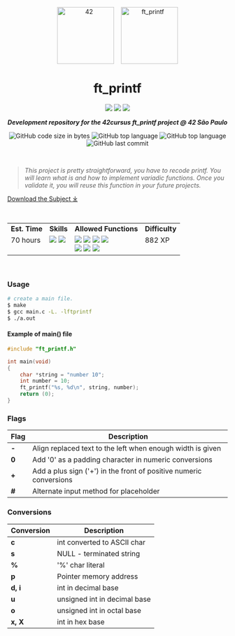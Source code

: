 <p align="center">
	<img width="130px;" src="https://game.42sp.org.br/static/assets/images/42_logo_black.svg" align="center" alt="42" />&nbsp;&nbsp;&nbsp;
	<img width="130px" src="https://game.42sp.org.br/static/assets/achievements/ft_printfm.png" align="center" alt="ft_printf" />
	<h1 align="center">ft_printf</h1>
</p>
<p align="center">
	<img src="https://img.shields.io/badge/Success-107/100_✓-gray.svg?colorA=61c265&colorB=4CAF50&style=for-the-badge">
	<img src="https://img.shields.io/badge/Linux-FCC624?style=for-the-badge&logo=linux&logoColor=black">
	<img src="https://img.shields.io/badge/mac%20os-000000?style=for-the-badge&logo=apple&logoColor=white">
</p>

<p align="center">
	<b><i>Development repository for the 42cursus ft_printf project @ 42 São Paulo</i></b><br>
</p>

<p align="center">
	<img alt="GitHub code size in bytes" src="https://img.shields.io/github/languages/code-size/iwillenshofer/ft_printf?color=blueviolet" />
	<img alt="GitHub top language" src="https://img.shields.io/github/languages/top/iwillenshofer/ft_printf?color=blue" />
	<img alt="GitHub top language" src="https://img.shields.io/github/commit-activity/t/iwillenshofer/ft_printf?color=brightgreen" />
	<img alt="GitHub last commit" src="https://img.shields.io/github/last-commit/iwillenshofer/ft_printf?color=brightgreen" />
</p>
<br>

> _This project is pretty straightforward, you have to recode printf. You will learn what is and how to implement variadic functions. Once you validate it, you will reuse this function in your future projects._

[Download the Subject ⤓](en.subject.pdf)

<br>

<p align="center">
	<table>
		<tr>
			<td><b>Est. Time</b></td>
			<td><b>Skills</b></td>
			<td><b>Allowed Functions</b></td>
			<td><b>Difficulty</b></td>
		</tr>
		<tr>
			<td valign="top">70 hours</td>
			<td valign="top">
<img src="https://img.shields.io/badge/Algorithms & AI-555">
<img src="https://img.shields.io/badge/Rigor-555">
			</td>
			<td valign="top">
				<img src="https://img.shields.io/badge/malloc()-lightgrey">
				<img src="https://img.shields.io/badge/free()-lightgrey">
				<img src="https://img.shields.io/badge/write()-lightgrey">
				<img src="https://img.shields.io/badge/va_start()-lightgrey"><br>
				<img src="https://img.shields.io/badge/va_arg()-lightgrey">
				<img src="https://img.shields.io/badge/va_copy()-lightgrey">
				<img src="https://img.shields.io/badge/va_end()-lightgrey">
			</td>
			<td valign="top"> 882 XP</td>
		</tr>
	</table>
</p>

<br>

### Usage
```bash
# create a main file.
$ make
$ gcc main.c -L. -lftprintf
$ ./a.out
```

#### Example of main() file
```c
#include "ft_printf.h"

int	main(void)
{
	char *string = "number 10";
	int	number = 10;
	ft_printf("%s, %d\n", string, number);
	return (0);
}
```

### Flags

| Flag  | Description														 |
|-------|--------------------------------------------------------------------|
| **-** | Align replaced text to the left when enough width is given         |
| **0** | Add '0' as a padding character in numeric conversions              |
| **+** | Add a plus sign ('+') in the front of positive numeric conversions |
| **#** | Alternate input method for placeholder                             |

### Conversions

| Conversion | Description					|
|------------|------------------------------|
| **c**		 | int converted to ASCII char	|
| **s**		 | NULL - terminated string		|
| **%**		 | '%' char literal				|
| **p**		 | Pointer memory address		|
| **d, i**	 | int in decimal base			|
| **u**		 | unsigned int in decimal base	|
| **o**		 | unsigned int in octal base	|
| **x, X**	 | int in hex base				|
